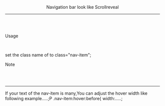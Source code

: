 <p align="center">Navigation bar look like Scrollreveal</p><hr><br><br>


<p>Usage</p></br>

set the class name of <a> to class="nav-item";

<p>Note</p><br><br>
<hr>
<p>If your text of the nav-item is many,You can adjust the hover width like following example.....;P
.nav-item:hover:before{
  width:.....; 
